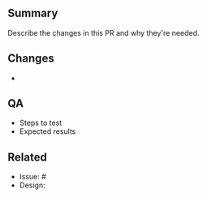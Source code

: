 ## Summary

Describe the changes in this PR and why they're needed.

## Changes

- 

## QA

- Steps to test
- Expected results

## Related

- Issue: #
- Design: 
